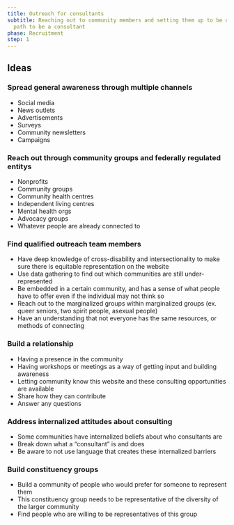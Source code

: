 ```yaml
---
title: Outreach for consultants
subtitle: Reaching out to community members and setting them up to be on the
  path to be a consultant
phase: Recruitment
step: 1
---
```

## Ideas

### Spread general awareness through multiple channels

* Social media
* News outlets
* Advertisements
* Surveys
* Community newsletters
* Campaigns

### Reach out through community groups and federally regulated entitys

* Nonprofits
* Community groups
* Community health centres
* Independent living centres
* Mental health orgs
* Advocacy groups
* Whatever people are already connected to

### Find qualified outreach team members

* Have deep knowledge of cross-disability and intersectionality to make sure there is equitable representation on the website
* Use data gathering to find out which communities are still under-represented
* Be embedded in a certain community, and has a sense of what people have to offer even if the individual may not think so
* Reach out to the marginalized groups within marginalized groups (ex. queer seniors, two spirit people, asexual people)
* Have an understanding that not everyone has the same resources, or methods of connecting

### Build a relationship

* Having a presence in the community
* Having workshops or meetings as a way of getting input and building awareness
* Letting community know this website and these consulting opportunities are available
* Share how they can contribute
* Answer any questions

### Address internalized attitudes about consulting

* Some communities have internalized beliefs about who consultants are
* Break down what a “consultant” is and does
* Be aware to not use language that creates these internalized barriers

### Build constituency groups

* Build a community of people who would prefer for someone to represent them
* This constituency group needs to be representative of the diversity of the larger community
* Find people who are willing to be representatives of this group
